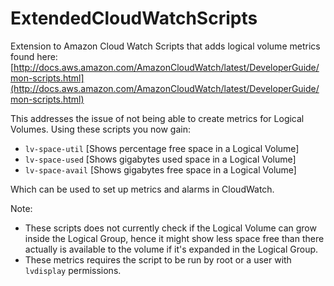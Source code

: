 # ExtendedCloudWatchScripts

Extension to Amazon Cloud Watch Scripts that adds logical volume metrics found here: [http://docs.aws.amazon.com/AmazonCloudWatch/latest/DeveloperGuide/mon-scripts.html](http://docs.aws.amazon.com/AmazonCloudWatch/latest/DeveloperGuide/mon-scripts.html)

This addresses the issue of not being able to create metrics for Logical Volumes.
Using these scripts you now gain:

* `lv-space-util` [Shows percentage free space in a Logical Volume]
* `lv-space-used` [Shows gigabytes used space in a Logical Volume]
* `lv-space-avail` [Shows gigabytes free space in a Logical Volume]

Which can be used to set up metrics and alarms in CloudWatch.

Note:
* These scripts does not currently check if the Logical Volume can grow inside the Logical Group, hence it might show less space free than there actually is available to the volume if it's expanded in the Logical Group.
* These metrics requires the script to be run by root or a user with `lvdisplay` permissions.
